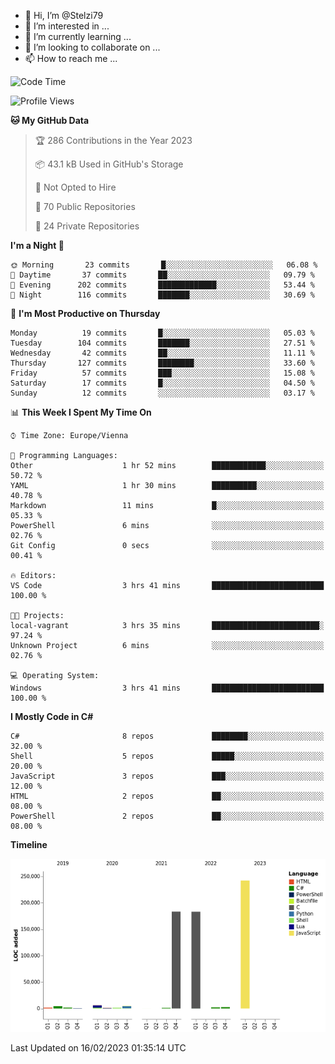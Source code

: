 - 👋 Hi, I’m @Stelzi79
- 👀 I’m interested in ...
- 🌱 I’m currently learning ...
- 💞️ I’m looking to collaborate on ...
- 📫 How to reach me ...

<!--START_SECTION:waka-->
![Code Time](http://img.shields.io/badge/Code%20Time-829%20hrs%2020%20mins-blue)

![Profile Views](http://img.shields.io/badge/Profile%20Views-22-blue)

**🐱 My GitHub Data** 

> 🏆 286 Contributions in the Year 2023
 > 
> 📦 43.1 kB Used in GitHub's Storage 
 > 
> 🚫 Not Opted to Hire
 > 
> 📜 70 Public Repositories 
 > 
> 🔑 24 Private Repositories  
 > 
**I'm a Night 🦉** 

```text
🌞 Morning       23 commits       █░░░░░░░░░░░░░░░░░░░░░░░░   06.08 % 
🌆 Daytime       37 commits       ██░░░░░░░░░░░░░░░░░░░░░░░   09.79 % 
🌃 Evening      202 commits       █████████████░░░░░░░░░░░░   53.44 % 
🌙 Night        116 commits       ███████░░░░░░░░░░░░░░░░░░   30.69 % 

```
📅 **I'm Most Productive on Thursday** 

```text
Monday          19 commits       █░░░░░░░░░░░░░░░░░░░░░░░░   05.03 % 
Tuesday        104 commits       ███████░░░░░░░░░░░░░░░░░░   27.51 % 
Wednesday       42 commits       ██░░░░░░░░░░░░░░░░░░░░░░░   11.11 % 
Thursday       127 commits       ████████░░░░░░░░░░░░░░░░░   33.60 % 
Friday          57 commits       ███░░░░░░░░░░░░░░░░░░░░░░   15.08 % 
Saturday        17 commits       █░░░░░░░░░░░░░░░░░░░░░░░░   04.50 % 
Sunday          12 commits       ░░░░░░░░░░░░░░░░░░░░░░░░░   03.17 % 

```


📊 **This Week I Spent My Time On** 

```text
⌚︎ Time Zone: Europe/Vienna

💬 Programming Languages: 
Other                    1 hr 52 mins        ████████████░░░░░░░░░░░░░   50.72 % 
YAML                     1 hr 30 mins        ██████████░░░░░░░░░░░░░░░   40.78 % 
Markdown                 11 mins             █░░░░░░░░░░░░░░░░░░░░░░░░   05.33 % 
PowerShell               6 mins              ░░░░░░░░░░░░░░░░░░░░░░░░░   02.76 % 
Git Config               0 secs              ░░░░░░░░░░░░░░░░░░░░░░░░░   00.41 % 

🔥 Editors: 
VS Code                  3 hrs 41 mins       █████████████████████████   100.00 % 

🐱‍💻 Projects: 
local-vagrant            3 hrs 35 mins       ████████████████████████░   97.24 % 
Unknown Project          6 mins              ░░░░░░░░░░░░░░░░░░░░░░░░░   02.76 % 

💻 Operating System: 
Windows                  3 hrs 41 mins       █████████████████████████   100.00 % 

```

**I Mostly Code in C#** 

```text
C#                       8 repos             ████████░░░░░░░░░░░░░░░░░   32.00 % 
Shell                    5 repos             █████░░░░░░░░░░░░░░░░░░░░   20.00 % 
JavaScript               3 repos             ███░░░░░░░░░░░░░░░░░░░░░░   12.00 % 
HTML                     2 repos             ██░░░░░░░░░░░░░░░░░░░░░░░   08.00 % 
PowerShell               2 repos             ██░░░░░░░░░░░░░░░░░░░░░░░   08.00 % 

```


**Timeline**

![Chart not found](https://raw.githubusercontent.com/Stelzi79/Stelzi79/main/charts/bar_graph.png) 


 Last Updated on 16/02/2023 01:35:14 UTC
<!--END_SECTION:waka-->

<!---
Stelzi79/Stelzi79 is a ✨ special ✨ repository because its `README.md` (this file) appears on your GitHub profile.
You can click the Preview link to take a look at your changes.
--->
